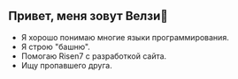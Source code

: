 ## Привет, меня зовут Велзи👋
- Я хорошо понимаю многие языки программирования.
- Я строю "башню".
- Помогаю Risen7 с разработкой сайта.
- Ищу пропавшего друга.
<!--
**Velzyvol/Velzyvol** is a ✨ _special_ ✨ repository because its `README.md` (this file) appears on your GitHub profile.

Here are some ideas to get you started:

- 🔭 I’m currently working on ...
- 🌱 I’m currently learning ...
- 👯 I’m looking to collaborate on ...
- 🤔 I’m looking for help with ...
- 💬 Ask me about ...
- 📫 How to reach me: ...
- 😄 Pronouns: ...
- ⚡ Fun fact: ...
-->
